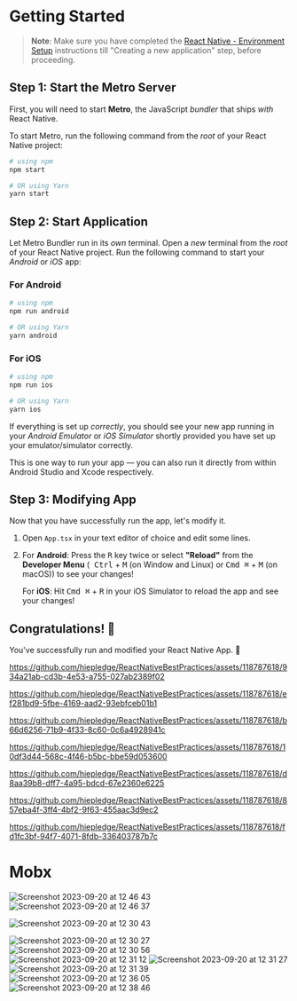 # Getting Started

> **Note**: Make sure you have completed
> the [React Native - Environment Setup](https://reactnative.dev/docs/environment-setup) instructions till "Creating a
> new
> application" step, before proceeding.

## Step 1: Start the Metro Server

First, you will need to start **Metro**, the JavaScript _bundler_ that ships _with_ React Native.

To start Metro, run the following command from the _root_ of your React Native project:

```bash
# using npm
npm start

# OR using Yarn
yarn start
```

## Step 2: Start Application

Let Metro Bundler run in its _own_ terminal. Open a _new_ terminal from the _root_ of your React Native project. Run the
following command to start your _Android_ or _iOS_ app:

### For Android

```bash
# using npm
npm run android

# OR using Yarn
yarn android
```

### For iOS

```bash
# using npm
npm run ios

# OR using Yarn
yarn ios
```

If everything is set up _correctly_, you should see your new app running in your _Android Emulator_ or _iOS Simulator_
shortly provided you have set up your emulator/simulator correctly.

This is one way to run your app — you can also run it directly from within Android Studio and Xcode respectively.

## Step 3: Modifying App

Now that you have successfully run the app, let's modify it.

1. Open `App.tsx` in your text editor of choice and edit some lines.
2. For **Android**: Press the <kbd>R</kbd> key twice or select **"Reload"** from the **Developer Menu** (<kbd>
   Ctrl</kbd> + <kbd>M</kbd> (on Window and Linux) or <kbd>Cmd ⌘</kbd> + <kbd>M</kbd> (on macOS)) to see your changes!

   For **iOS**: Hit <kbd>Cmd ⌘</kbd> + <kbd>R</kbd> in your iOS Simulator to reload the app and see your changes!

## Congratulations! :tada:

You've successfully run and modified your React Native App. :partying_face:


https://github.com/hiepledge/ReactNativeBestPractices/assets/118787618/934a21ab-cd3b-4e53-a755-027ab2389f02



https://github.com/hiepledge/ReactNativeBestPractices/assets/118787618/ef281bd9-5fbe-4169-aad2-93ebfceb01b1



https://github.com/hiepledge/ReactNativeBestPractices/assets/118787618/b66d6256-71b9-4f33-8c60-0c6a4928941c



https://github.com/hiepledge/ReactNativeBestPractices/assets/118787618/10df3d44-568c-4f46-b5bc-bbe59d053600



https://github.com/hiepledge/ReactNativeBestPractices/assets/118787618/d8aa39b8-dff7-4a95-bdcd-67e2360e6225



https://github.com/hiepledge/ReactNativeBestPractices/assets/118787618/857eba4f-3ff4-4bf2-9f63-455aac3d9ec2



https://github.com/hiepledge/ReactNativeBestPractices/assets/118787618/fd1fc3bf-94f7-4071-8fdb-336403787b7c


# Mobx
![Screenshot 2023-09-20 at 12 46 43](https://github.com/hiepledge/ReactNativeBestPractices/assets/118787618/26f46de2-f2d3-44c4-92e3-b6ddf9e2cbfc)
![Screenshot 2023-09-20 at 12 46 37](https://github.com/hiepledge/ReactNativeBestPractices/assets/118787618/7719a0c3-728a-4a50-bf77-fd5942300ccb)

![Screenshot 2023-09-20 at 12 30 43](https://github.com/hiepledge/ReactNativeBestPractices/assets/118787618/43150384-31c0-4df7-835a-2e2ebb896c5f)

![Screenshot 2023-09-20 at 12 30 27](https://github.com/hiepledge/ReactNativeBestPractices/assets/118787618/9f001e56-2541-4cba-95b1-0560f13e035d)
![Screenshot 2023-09-20 at 12 30 56](https://github.com/hiepledge/ReactNativeBestPractices/assets/118787618/1abd11cd-e7b3-4be1-a996-3d9d4058d0e5)
![Screenshot 2023-09-20 at 12 31 12](https://github.com/hiepledge/ReactNativeBestPractices/assets/118787618/c481f3df-fceb-4e90-b6c7-8da00f7ba637)
![Screenshot 2023-09-20 at 12 31 27](https://github.com/hiepledge/ReactNativeBestPractices/assets/118787618/705f1760-299e-45ba-a951-a6ce9831214d)
![Screenshot 2023-09-20 at 12 31 39](https://github.com/hiepledge/ReactNativeBestPractices/assets/118787618/5cb971c6-3c98-4f10-b79b-cea91589007a)
![Screenshot 2023-09-20 at 12 36 05](https://github.com/hiepledge/ReactNativeBestPractices/assets/118787618/78a39484-cc29-4d12-83b0-d2a0e218ade3)
![Screenshot 2023-09-20 at 12 38 46](https://github.com/hiepledge/ReactNativeBestPractices/assets/118787618/0875148e-d9e5-431e-ad2b-99d6934943c2)
